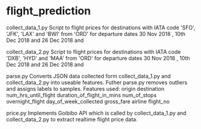 # flight_prediction

collect_data_1.py 
Script to flight prices for  destinations with IATA code 'SFO', 'JFK', 'LAX' and 'BWI' from 'ORD' for departure dates 
30 Nov 2018 , 10th Dec 2018 and 26 Dec 2018 and 
 
collect_data_2.py
Script to flight prices for  destinations with IATA code 'DXB', 'HYD' and 'MAA' from 'ORD' for departure dates 
30 Nov 2018 , 10th Dec 2018 and 26 Dec 2018 and 

parse.py
Converts JSON data collected form collect_data_1.py and collect_data_2.py into useable features.
Futher parse.py removes outliers and assigns labels to samples.
Features used:
origin
destination 
num_hrs_until_flight
duration_of_flight_in_mins
num_of_stops
overnight_flight
day_of_week_collected
gross_fare
airline
flight_no


price.py
Implements Goibibo API which is called by collect_data_1.py and collect_data_2.py to extract realtime flight price data.

